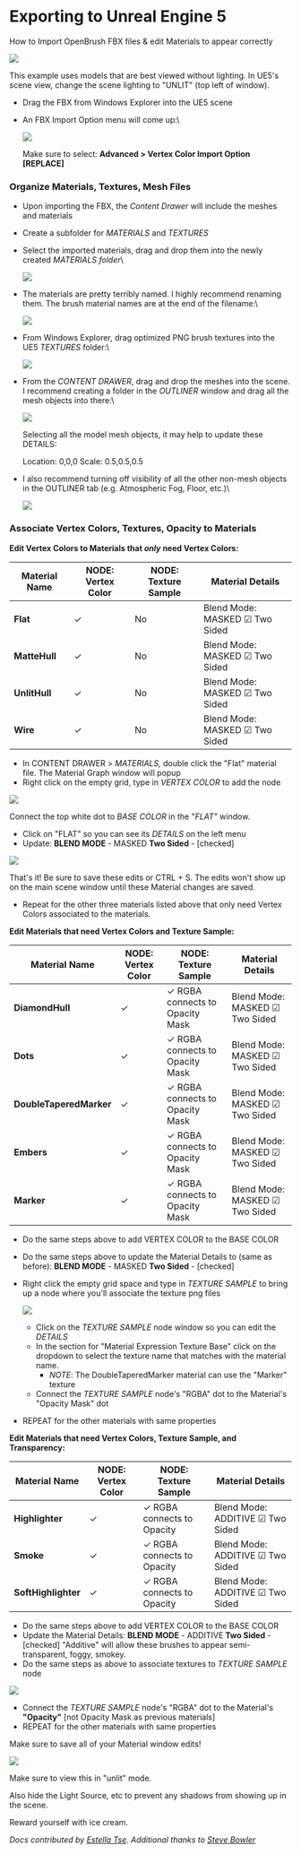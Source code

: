 # Exporting to Unreal Engine 5

How to Import OpenBrush FBX files & edit Materials to appear correctly



![](https://1248961711-files.gitbook.io/\~/files/v0/b/gitbook-x-prod.appspot.com/o/spaces%2F6yJRiXJ9mfWMFMmMQFtp%2Fuploads%2FkRkVXx2MkXIuOloJuTV7%2FScreenshot%202023-05-05%20222604.jpg?alt=media\&token=f08a5e37-af5a-4481-8e3a-e1a6cc192160)

This example uses models that are best viewed without lighting. In UE5's scene view, change the scene lighting to "UNLIT" (top left of window).

* Drag the FBX from Windows Explorer into the UE5 scene
*   An FBX Import Option menu will come up:\


    ![](https://1248961711-files.gitbook.io/\~/files/v0/b/gitbook-x-prod.appspot.com/o/spaces%2F6yJRiXJ9mfWMFMmMQFtp%2Fuploads%2FFebVYMEpHhxOchxxG7Yj%2FScreenshot%202023-05-05%20215751.jpg?alt=media\&token=347c89bd-9b4d-4c8e-a338-70807f90a656)

    Make sure to select: **Advanced > Vertex Color Import Option \[REPLACE]**

### **Organize Materials, Textures, Mesh Files** <a href="#organize-materials-textures-mesh-files" id="organize-materials-textures-mesh-files"></a>

* Upon importing the FBX, the _Content Drawer_ will include the meshes and materials
* Create a subfolder for _MATERIALS_ and _TEXTURES_
*   Select the imported materials, drag and drop them into the newly created _MATERIALS folder_\


    ![](https://1248961711-files.gitbook.io/\~/files/v0/b/gitbook-x-prod.appspot.com/o/spaces%2F6yJRiXJ9mfWMFMmMQFtp%2Fuploads%2FST98BqelmVs2ygQ6Y7n6%2FScreenshot%202023-05-05%20215933.jpg?alt=media\&token=988b40d5-9ac2-4b56-ae0a-5ae45d9ac916)
*   The materials are pretty terribly named. I highly recommend renaming them. The brush material names are at the end of the filename:\


    ![](https://1248961711-files.gitbook.io/\~/files/v0/b/gitbook-x-prod.appspot.com/o/spaces%2F6yJRiXJ9mfWMFMmMQFtp%2Fuploads%2FWub9i586PvNyNN1sWLDQ%2FScreenshot%202023-05-05%20220129.jpg?alt=media\&token=b5fa9c66-c197-4fca-8c5b-c3ffa248a564)
*   From Windows Explorer, drag optimized PNG brush textures into the UE5 _TEXTURES_ folder:\


    ![](https://1248961711-files.gitbook.io/\~/files/v0/b/gitbook-x-prod.appspot.com/o/spaces%2F6yJRiXJ9mfWMFMmMQFtp%2Fuploads%2F9bWgd6txMPp3SuHGhkLl%2FScreenshot%202023-05-05%20220218.jpg?alt=media\&token=2321168b-56de-4167-ad08-a147ba1968af)
*   From the _CONTENT DRAWER_, drag and drop the meshes into the scene. I recommend creating a folder in the _OUTLINER_ window and drag all the mesh objects into there:\


    ![](https://1248961711-files.gitbook.io/\~/files/v0/b/gitbook-x-prod.appspot.com/o/spaces%2F6yJRiXJ9mfWMFMmMQFtp%2Fuploads%2FFMsxcrCeMilX7gJOLZ4r%2FScreenshot%202023-05-05%20220354.jpg?alt=media\&token=48f409bc-cf39-458c-9077-72ebcb494b99)

    Selecting all the model mesh objects, it may help to update these DETAILS:

    Location: 0,0,0 Scale: 0.5,0.5,0.5
*   I also recommend turning off visibility of all the other non-mesh objects in the OUTLINER tab (e.g. Atmospheric Fog, Floor, etc.)\


    ![](https://1248961711-files.gitbook.io/\~/files/v0/b/gitbook-x-prod.appspot.com/o/spaces%2F6yJRiXJ9mfWMFMmMQFtp%2Fuploads%2FNPC8emFoPDSDcaTQyZdX%2FScreenshot%202023-05-05%20225156.jpg?alt=media\&token=93ef74b7-be01-43a8-82c5-7c27aba61833)

### Associate Vertex Colors, Textures, Opacity to Materials <a href="#associate-vertex-colors-textures-opacity-to-materials" id="associate-vertex-colors-textures-opacity-to-materials"></a>

**Edit Vertex Colors to Materials that **_**only**_** need Vertex Colors:**

| Material Name | NODE: Vertex Color | NODE: Texture Sample | Material Details               |
| ------------- | ------------------ | -------------------- | ------------------------------ |
| **Flat**      | ✓                  | No                   | Blend Mode: MASKED ☑ Two Sided |
| **MatteHull** | ✓                  | No                   | Blend Mode: MASKED ☑ Two Sided |
| **UnlitHull** | ✓                  | No                   | Blend Mode: MASKED ☑ Two Sided |
| **Wire**      | ✓                  | No                   | Blend Mode: MASKED ☑ Two Sided |

* In CONTENT DRAWER > _MATERIALS,_ double click the "Flat" material file. The Material Graph window will popup
* Right click on the empty grid, type in _VERTEX COLOR_ to add the node

![](https://1248961711-files.gitbook.io/\~/files/v0/b/gitbook-x-prod.appspot.com/o/spaces%2F6yJRiXJ9mfWMFMmMQFtp%2Fuploads%2FP7tT78fJ5mzKgFQZWM0J%2FScreenshot%202023-05-05%20220633.jpg?alt=media\&token=2fcf371d-53d9-4203-89d6-aca96c20a014)

Connect the top white dot to _BASE COLOR_ in the "_FLAT"_ window.

* Click on "FLAT" so you can see its _DETAILS_ on the left menu
* Update: **BLEND MODE** - MASKED **Two Sided** - \[checked]​

![](https://1248961711-files.gitbook.io/\~/files/v0/b/gitbook-x-prod.appspot.com/o/spaces%2F6yJRiXJ9mfWMFMmMQFtp%2Fuploads%2F5av9FwwAHqyXxO72CNgw%2FScreenshot%202023-05-05%20220705.jpg?alt=media\&token=d3bfb309-a40b-42ce-bf34-311315300702)

That's it! Be sure to save these edits or CTRL + S. The edits won't show up on the main scene window until these Material changes are saved.

* Repeat for the other three materials listed above that only need Vertex Colors associated to the materials.

**Edit Materials that need Vertex Colors and Texture Sample:**

| Material Name           | NODE: Vertex Color | NODE: Texture Sample            | Material Details               |
| ----------------------- | ------------------ | ------------------------------- | ------------------------------ |
| **DiamondHull**         | ✓                  | ✓ RGBA connects to Opacity Mask | Blend Mode: MASKED ☑ Two Sided |
| **Dots**                | ✓                  | ✓ RGBA connects to Opacity Mask | Blend Mode: MASKED ☑ Two Sided |
| **DoubleTaperedMarker** | ✓                  | ✓ RGBA connects to Opacity Mask | Blend Mode: MASKED ☑ Two Sided |
| **Embers**              | ✓                  | ✓ RGBA connects to Opacity Mask | Blend Mode: MASKED ☑ Two Sided |
| **Marker**              | ✓                  | ✓ RGBA connects to Opacity Mask | Blend Mode: MASKED ☑ Two Sided |

* Do the same steps above to add VERTEX COLOR to the BASE COLOR
* Do the same steps above to update the Material Details to (same as before): **BLEND MODE** - MASKED **Two Sided** - \[checked]
*   Right click the empty grid space and type in _TEXTURE SAMPLE_ to bring up a node where you'll associate the texture png files

    ![](https://1248961711-files.gitbook.io/\~/files/v0/b/gitbook-x-prod.appspot.com/o/spaces%2F6yJRiXJ9mfWMFMmMQFtp%2Fuploads%2FY9aKjPnA0vJEtSLE075K%2FScreenshot%202023-05-05%20221053.jpg?alt=media\&token=2ec21675-c44a-4750-88dd-4bf506f68a2c)

    * Click on the _TEXTURE SAMPLE_ node window so you can edit the _DETAILS_
    * In the section for "Material Expression Texture Base" click on the dropdown to select the texture name that matches with the material name.
      * _NOTE_: The DoubleTaperedMarker material can use the "Marker" texture
    * Connect the _TEXTURE SAMPLE_ node's "RGBA" dot to the Material's "Opacity Mask" dot
* REPEAT for the other materials with same properties

**Edit Materials that need Vertex Colors, Texture Sample, and Transparency:**

| Material Name       | NODE: Vertex Color | NODE: Texture Sample       | Material Details                 |
| ------------------- | ------------------ | -------------------------- | -------------------------------- |
| **Highlighter**     | ✓                  | ✓ RGBA connects to Opacity | Blend Mode: ADDITIVE ☑ Two Sided |
| **Smoke**           | ✓                  | ✓ RGBA connects to Opacity | Blend Mode: ADDITIVE ☑ Two Sided |
| **SoftHighlighter** | ✓                  | ✓ RGBA connects to Opacity | Blend Mode: ADDITIVE ☑ Two Sided |

* Do the same steps above to add VERTEX COLOR to the BASE COLOR
* Update the Material Details: **BLEND MODE** - ADDITIVE **Two Sided** - \[checked] "Additive" will allow these brushes to appear semi-transparent, foggy, smokey.
* Do the same steps as above to associate textures to _TEXTURE SAMPLE_ node



![](https://1248961711-files.gitbook.io/\~/files/v0/b/gitbook-x-prod.appspot.com/o/spaces%2F6yJRiXJ9mfWMFMmMQFtp%2Fuploads%2FTCcrdBSQBMXdwdldCZB9%2FScreenshot%202023-05-05%20212407.jpg?alt=media\&token=246a4126-6918-4135-90d1-553dad9b84b4)

* Connect the _TEXTURE SAMPLE_ node's "RGBA" dot to the Material's **"Opacity"** \[not Opacity Mask as previous materials]
* REPEAT for the other materials with same properties

Make sure to save all of your Material window edits!

![](https://1248961711-files.gitbook.io/\~/files/v0/b/gitbook-x-prod.appspot.com/o/spaces%2F6yJRiXJ9mfWMFMmMQFtp%2Fuploads%2Fvasxa7HekBGRzRpnfI2w%2FScreenshot%202023-05-05%20212146.jpg?alt=media\&token=eac53147-8515-4b30-8dd7-cc1f0aa9e1dc)

Make sure to view this in "unlit" mode.

Also hide the Light Source, etc to prevent any shadows from showing up in the scene.

Reward yourself with ice cream.

_Docs contributed by_ [_Estella Tse_](https://www.estellatse.com/)_. Additional thanks to_ [_Steve Bowler_](https://www.linkedin.com/in/stevebowler/)&#x20;
